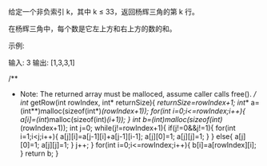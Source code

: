 给定一个非负索引 k，其中 k ≤ 33，返回杨辉三角的第 k 行。

在杨辉三角中，每个数是它左上方和右上方的数的和。

示例:

输入: 3
输出: [1,3,3,1]

/**
 * Note: The returned array must be malloced, assume caller calls free().
 */
int* getRow(int rowIndex, int* returnSize){
    *returnSize=rowIndex+1;
    int** a=(int**)malloc(sizeof(int*)*(rowIndex+1));
    for(int i=0;i<=rowIndex;i++){
        a[i]=(int*)malloc(sizeof(int)*(i+1));
    }
    int *b=(int*)malloc(sizeof(int)*(rowIndex+1));
    int j=0;
    while(j!=rowIndex+1){
        if(j!=0&&j!=1){
        for(int i=1;i<j;i++){
            a[j][i]=a[j-1][i]+a[j-1][i-1];
            a[j][0]=1;
            a[j][j]=1;
        }
    }
    else{
        a[j][0]=1;
        a[j][j]=1;
    }
    j++;
    }
    for(int i=0;i<=rowIndex;i++){
        b[i]=a[rowIndex][i];
    }
    return b;
}
